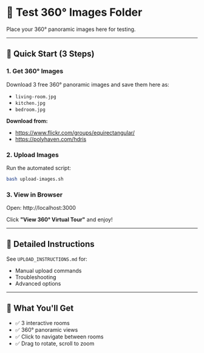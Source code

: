 # 📸 Test 360° Images Folder

Place your 360° panoramic images here for testing.

---

## 🚀 Quick Start (3 Steps)

### **1. Get 360° Images**
Download 3 free 360° panoramic images and save them here as:
- `living-room.jpg`
- `kitchen.jpg`
- `bedroom.jpg`

**Download from:**
- https://www.flickr.com/groups/equirectangular/
- https://polyhaven.com/hdris

### **2. Upload Images**
Run the automated script:
```bash
bash upload-images.sh
```

### **3. View in Browser**
Open: http://localhost:3000

Click **"View 360° Virtual Tour"** and enjoy!

---

## 📖 Detailed Instructions

See `UPLOAD_INSTRUCTIONS.md` for:
- Manual upload commands
- Troubleshooting
- Advanced options

---

## 🎯 What You'll Get

- ✅ 3 interactive rooms
- ✅ 360° panoramic views
- ✅ Click to navigate between rooms
- ✅ Drag to rotate, scroll to zoom


